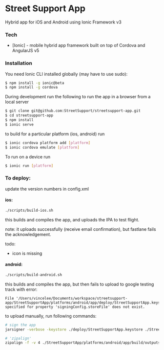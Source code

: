 # Street Support App

Hybrid app for iOS and Android using Ionic Framework v3

### Tech

* [Ionic] - mobile hybrid app framework built on top of Cordova and AngularJS v5

### Installation

You need Ionic CLI installed globally (may have to use sudo):

```sh
$ npm install -g ionic@beta
$ npm install -g cordova
```
During development run the following to run the app in a browser from a local server

```sh
$ git clone git@github.com:StreetSupport/streetsupport-app.git
$ cd streetsupport-app
$ npm install
$ ionic serve
```
to build for a particular platform (ios, android) run

```sh
$ ionic cordova platform add [platform]
$ ionic cordova emulate [platform]
```

To run on  a device run

```sh
$ ionic run [platform]
```

### To deploy:

update the version numbers in config.xml 

#### ios:

```sh
./scripts/build-ios.sh
```

this builds and compiles the app, and uploads the IPA to test flight.

note: it uploads successfully (receive email confirmation), but fastlane fails the acknowledgement.

todo:

* icon is missing

#### android:

```sh
./scripts/build-android.sh
```

this builds and compiles the app, but then fails to upload to google testing track with error:

```
File '/Users/vincelee/Documents/workspace/streetsupport-app/StreetSupportApp/platforms/android/app/deploy/StreetSupportApp.keystore' specified for property 'signingConfig.storeFile' does not exist.
```

to upload manually, run following commands:

```sh
# sign the app
jarsigner -verbose -keystore ./deploy/StreetSupportApp.keystore ./StreetSupportApp/platforms/android/app/build/outputs/apk/release/app-release-unsigned.apk streetsupportapp

# 'zipalign'
zipalign -f -v 4 ./StreetSupportApp/platforms/android/app/build/outputs/apk/release/app-release-unsigned.apk ./deploy/ssn-app.apk

```